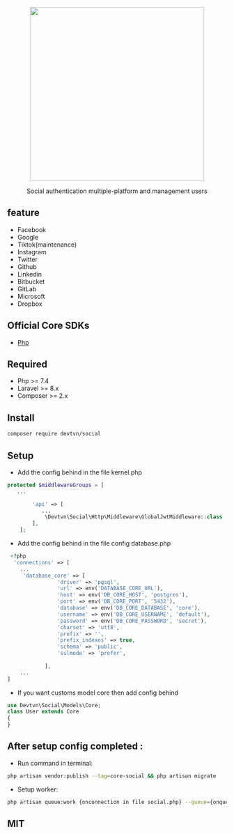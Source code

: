 <p align="center"><a href="#" target="_blank"><img src="https://i.postimg.cc/tTssS34W/package-core.png" width="400"></a></p>
<p style="align-items: center; margin:5px auto;display: flex;justify-content: center">Social authentication multiple-platform and management users</p>

## feature
- Facebook
- Google
- Tiktok(maintenance)
- Instagram
- Twitter
- Github
- Linkedin
- Bitbucket
- GitLab
- Microsoft
- Dropbox
## Official Core SDKs
<div>
<ul>
    <li><a href="https://github.com/tranvannghia021/core">Php</a></li>
</ul>
</div>


## Required
- Php >= 7.4
- Laravel >= 8.x 
- Composer >= 2.x
## Install
```bash
composer require devtvn/social
```
## Setup
-    Add the config behind in the file kernel.php

```php
protected $middlewareGroups = [
   ...

        'api' => [
           ...
            \Devtvn\Social\Http\Middleware\GlobalJwtMiddleware::class
        ],
    ];
```


 - Add the config behind in the file config database.php

```php
 <?php
  'connections' => [
    ...
     'database_core' => [
                'driver' => 'pgsql',
                'url' => env('DATABASE_CORE_URL'),
                'host' => env('DB_CORE_HOST', 'postgres'),
                'port' => env('DB_CORE_PORT', '5432'),
                'database' => env('DB_CORE_DATABASE', 'core'),
                'username' => env('DB_CORE_USERNAME', 'default'),
                'password' => env('DB_CORE_PASSWORD', 'secret'),
                'charset' => 'utf8',
                'prefix' => '',
                'prefix_indexes' => true,
                'schema' => 'public',
                'sslmode' => 'prefer',
    
            ],
    ...
]
```
- If you want customs model core then add config behind
```php
use Devtvn\Social\Models\Core;
class User extends Core
{  
}

```
## After setup config completed :
- Run command in terminal:
```bash
php artisan vendor:publish --tag=core-social && php artisan migrate
```
- Setup worker:
```bash
php artisan queue:work {onconnection in file social.php} --queue={onqueue in file social.php} --sleep=3 --tries=3 --timeout=9000
```

## MIT
